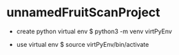 # unnamedFruitScanProject

- create python virtual env
$ python3 -m venv virtPyEnv

- use virtual env
$ source virtPyEnv/bin/activate
